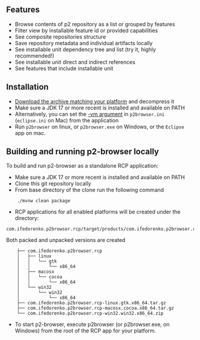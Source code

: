 ## Features

* Browse contents of p2 repository as a list or grouped by features
* Filter view by installable feature id or provided capabilities
* See composite repositories structure
* Save repository metadata and individual artifacts locally
* See installable unit dependency tree and list (try it, highly recommended!)
* See installable unit direct and indirect references
* See features that include installable unit

## Installation

* [Download the archive matching your platform](https://github.com/fbricon/p2-browser/releases/tag/latest) and decompress it
* Make sure a JDK 17 or more recent is installed and available on PATH
* Alternatively, you can set the [-vm argument](https://wiki.eclipse.org/Eclipse.ini#Specifying_the_JVM) in `p2browser.ini` (`eclipse.ini` on Mac) from the application
* Run `p2browser` on linux, or `p2browser.exe` on Windows, or the `Eclipse` app on mac.

## Building and running p2-browser locally

To build and run p2-browser as a standalone RCP application:

* Make sure a JDK 17 or more recent is installed and available on PATH
* Clone this git repository locally
* From base directory of the clone run the following command

```
    ./mvnw clean package
```


* RCP applications for all enabled platforms will be created under the directory:

```
com.ifedorenko.p2browser.rcp/target/products/com.ifedorenko.p2browser.rcp/
```

  Both packed and unpacked versions are created

```
    ├── com.ifedorenko.p2browser.rcp
    │   ├── linux
    │   │   └── gtk
    │   │       └── x86_64
    │   ├── macosx
    │   │   └── cocoa
    │   │       └── x86_64
    │   └── win32
    │       └── win32
    │           └── x86_64
    ├── com.ifedorenko.p2browser.rcp-linux.gtk.x86_64.tar.gz
    ├── com.ifedorenko.p2browser.rcp-macosx.cocoa.x86_64.tar.gz
    └── com.ifedorenko.p2browser.rcp-win32.win32.x86_64.zip
```

* To start p2-browser, execute p2browser (or p2browser.exe, on Windows) from the root of the RCP app
  for your platform.
